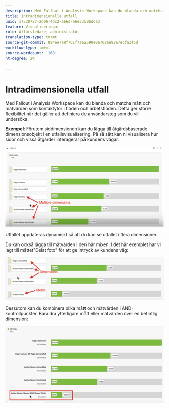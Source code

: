 ```yaml
---
description: Med Fallout i Analysis Workspace kan du blanda och matcha mått och mätvärden som kontaktytor i flöden och arbetsflöden. Detta ger större flexibilitet när det gäller att definiera de användarsteg som du vill undersöka.
title: Intradimensionella utfall
uuid: 17520727-2d06-4dc2-a66d-66e3350bdda3
feature: Visualiseringar
role: Affärsledare, administratör
translation-type: tm+mt
source-git-commit: 894ee7a8f761f7aa2590e06708be82e7ecfa3f6d
workflow-type: tm+mt
source-wordcount: '168'
ht-degree: 2%

---
```



# Intradimensionella utfall

Med Fallout i Analysis Workspace kan du blanda och matcha mått och mätvärden som kontaktytor i flöden och arbetsflöden. Detta ger större flexibilitet när det gäller att definiera de användarsteg som du vill undersöka.

**Exempel**: Förutom siddimensionen kan du lägga till åtgärdsbaserade dimensionsobjekt i en utfallsvisualisering. På så sätt kan ni visualisera hur sidor och vissa åtgärder interagerar på kundens vägar.

![](assets/interdimensional-fallout1.png)

Utfallet uppdateras dynamiskt så att du kan se utfallet i flera dimensioner.

Du kan också lägga till mätvärden i den här mixen. I det här exemplet har vi lagt till måttet&quot;Delat foto&quot; för att ge intryck av kundens väg:

![](assets/interdimensional-fallout2.png)

Dessutom kan du kombinera olika mått och mätvärden i AND-kontrollpunkter. Bara dra ytterligare mått eller mätvärden över en befintlig dimension:

![](assets/interdimensional-fallout3.png)

